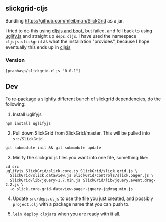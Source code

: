 ## slickgrid-cljs
Bundling https://github.com/mleibman/SlickGrid as a jar.

I tried to do this using [cljsjs and boot](https://github.com/cljsjs/packages/wiki/Creating-Packages), but failed, and fell back to using [uglify.js](http://lisperator.net/uglifyjs/) and straight up `deps.cljs`.
I have used the namespace `cljsjs.slickgrid` as what the installation "provides", because I hope eventually this ends up in [cljsjs](http://cljsjs.github.io)

### Version
```
[prabhasp/slickgrid-cljs "0.0.1"]
```

## Dev

To re-package a slightly different bunch of slickgrid dependencies, do the following:

1. Install uglifyjs
```
npm install uglifyjs
```

2. Pull down SlickGrid from SlickGrid/master. This will be pulled into `src/SlickGrid`
```
git submodule init && git submodule update
```

3. Minify the slickgrid js files you want into one file, something like:
```
cd src
uglifyjs SlickGrid/slick.core.js SlickGrid/slick.grid.js \
  SlickGrid/slick.dataview.js SlickGrid/controls/slick.pager.js \
  SlickGrid/lib/jquery-1.7.min.js SlickGrid/lib/jquery.event.drag-2.2.js \
  -o slick.core-grid-dataview-pager-jquery-jqdrag.min.js
```

4. Update `src/deps.cljs` to use the file you just created, and possibly `project.clj` with a package name that you can push to.

5. `lein deploy clojars` when you are ready with it all.


